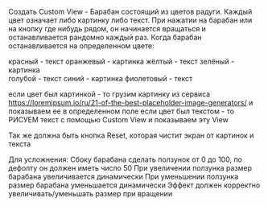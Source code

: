 Создать Custom View - Барабан состоящий из цветов радуги. Каждый цвет означает либо картинку либо текст. При нажатии на барабан или на кнопку где нибудь рядом, он начинается вращаться и останавливается рандомно каждый раз. Когда барабан останавливается на определенном цвете:

красный - текст
оранжевый - картинка 
жёлтый - текст 
зелёный - картинка  
голубой - текст 
синий - картинка 
фиолетовый - текст

если цвет был картинкой - то грузим картинку из сервиса https://loremipsum.io/ru/21-of-the-best-placeholder-image-generators/
 и показываем ее в определенном поле
если цвет был текстом - то РИСУЕМ текст с помощью Custom View и показываем эту View

Так же должна быть кнопка Reset, которая чистит экран от картинок и текста 

Для усложнения:
Сбоку барабана сделать ползунок от 0 до 100, по дефолту он должен иметь число  50
При увеличении ползунка размер барабана увеличивается динамически
При уменьшении ползунка размер барабана уменьшается динамически
Эффект должен корректно увеличивать/уменьшать размер при вращении
